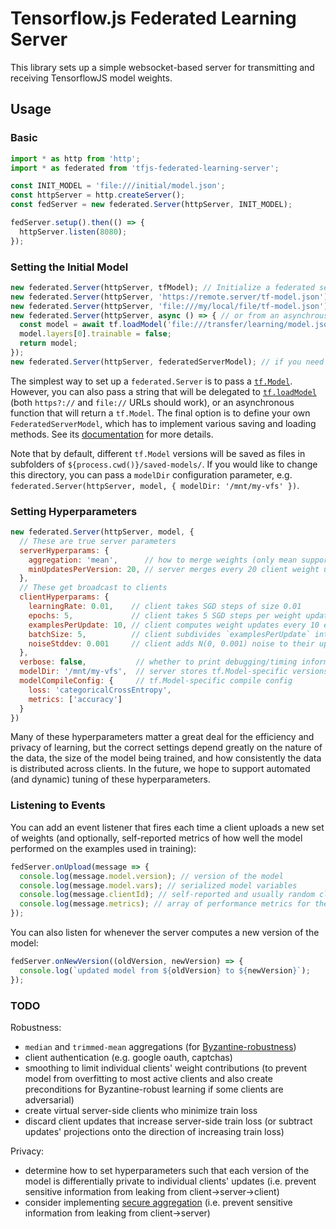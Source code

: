 # Tensorflow.js Federated Learning Server

This library sets up a simple websocket-based server for transmitting and receiving
TensorflowJS model weights.

## Usage

### Basic

```js
import * as http from 'http';
import * as federated from 'tfjs-federated-learning-server';

const INIT_MODEL = 'file:///initial/model.json';
const httpServer = http.createServer();
const fedServer = new federated.Server(httpServer, INIT_MODEL);

fedServer.setup().then(() => {
  httpServer.listen(8080);
});
```

### Setting the Initial Model

```js
new federated.Server(httpServer, tfModel); // Initialize a federated server from an in-memory tf.Model
new federated.Server(httpServer, 'https://remote.server/tf-model.json'); // or from a URL pointing to one
new federated.Server(httpServer, 'file:///my/local/file/tf-model.json'); // (which can be a file URL in Node)
new federated.Server(httpServer, async () => { // or from an asynchrous function returning one
  const model = await tf.loadModel('file:///transfer/learning/model.json');
  model.layers[0].trainable = false;
  return model;
});
new federated.Server(httpServer, federatedServerModel); // if you need fully custom behavior; see below
```

The simplest way to set up a `federated.Server` is to pass a [`tf.Model`](https://js.tensorflow.org/api/latest/#class:Model). However, you can also pass a string that will be delegated to [`tf.loadModel`](https://js.tensorflow.org/api/latest/#loadModel) (both `https?://` and `file://` URLs should work), or an asynchronous function that will return a `tf.Model`. The final option is to define your own `FederatedServerModel`, which has to implement various saving and loading methods. See its [documentation](./models.ts) for more details.

Note that by default, different `tf.Model` versions will be saved as files in subfolders of `${process.cwd()}/saved-models/`. If you would like to change this directory, you can pass a `modelDir` configuration parameter, e.g. `federated.Server(httpServer, model, { modelDir: '/mnt/my-vfs' })`.

### Setting Hyperparameters

```js
new federated.Server(httpServer, model, {
  // These are true server parameters
  serverHyperparams: {
    aggregation: 'mean',      // how to merge weights (only mean supported now)
    minUpdatesPerVersion: 20, // server merges every 20 client weight updates
  },
  // These get broadcast to clients
  clientHyperparams: {
    learningRate: 0.01,    // client takes SGD steps of size 0.01
    epochs: 5,             // client takes 5 SGD steps per weight update
    examplesPerUpdate: 10, // client computes weight updates every 10 examples
    batchSize: 5,          // client subdivides `examplesPerUpdate` into batches
    noiseStddev: 0.001     // client adds N(0, 0.001) noise to their updates
  },
  verbose: false,           // whether to print debugging/timing information
  modelDir: '/mnt/my-vfs',  // server stores tf.Model-specific versions here
  modelCompileConfig: {     // tf.Model-specific compile config
    loss: 'categoricalCrossEntropy',
    metrics: ['accuracy']
  }
})
```

Many of these hyperparameters matter a great deal for the efficiency and privacy of learning, but the correct settings depend greatly on the nature of the data, the size of the model being trained, and how consistently the data is distributed across clients. In the future, we hope to support automated (and dynamic) tuning of these hyperparameters.

### Listening to Events

You can add an event listener that fires each time a client uploads a new set of weights (and optionally, self-reported metrics of how well the model performed on the examples used in training):

```js
fedServer.onUpload(message => {
  console.log(message.model.version); // version of the model
  console.log(message.model.vars); // serialized model variables
  console.log(message.clientId); // self-reported and usually random client ID
  console.log(message.metrics); // array of performance metrics for the update; only sent for clients configured to `sendMetrics`
});
```

You can also listen for whenever the server computes a new version of the model:

```js
fedServer.onNewVersion((oldVersion, newVersion) => {
  console.log(`updated model from ${oldVersion} to ${newVersion}`);
});
```

### TODO

Robustness:
- `median` and `trimmed-mean` aggregations (for [Byzantine-robustness](https://arxiv.org/abs/1803.01498))
- client authentication (e.g. google oauth, captchas)
- smoothing to limit individual clients' weight contributions (to prevent model from overfitting to most active clients and also create preconditions for Byzantine-robust learning if some clients are adversarial)
- create virtual server-side clients who minimize train loss
- discard client updates that increase server-side train loss (or subtract updates' projections onto the direction of increasing train loss)

Privacy:
- determine how to set hyperparameters such that each version of the model is differentially private to individual clients' updates (i.e. prevent sensitive information from leaking from client->server->client)
- consider implementing [secure aggregation](https://eprint.iacr.org/2017/281) (i.e. prevent sensitive information from leaking from client->server)
